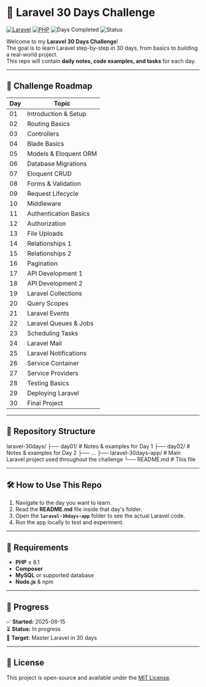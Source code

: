 # 🚀 Laravel 30 Days Challenge

[![Laravel](https://img.shields.io/badge/Laravel-11.x-red?style=for-the-badge&logo=laravel)](https://laravel.com)
[![PHP](https://img.shields.io/badge/PHP-8.1+-blue?style=for-the-badge&logo=php)](https://www.php.net/)
![Days Completed](https://img.shields.io/badge/Days_Completed-4/30-green?style=for-the-badge)
![Status](https://img.shields.io/badge/Status-In_Progress-orange?style=for-the-badge)


Welcome to my **Laravel 30 Days Challenge**!  
The goal is to learn Laravel step-by-step in 30 days, from basics to building a real-world project.  
This repo will contain **daily notes, code examples, and tasks** for each day.

---

## 📅 Challenge Roadmap

| Day | Topic |
|-----|-------|
| 01 | Introduction & Setup |
| 02 | Routing Basics |
| 03 | Controllers |
| 04 | Blade Basics |
| 05 | Models & Eloquent ORM |
| 06 | Database Migrations |
| 07 | Eloquent CRUD |
| 08 | Forms & Validation |
| 09 | Request Lifecycle |
| 10 | Middleware |
| 11 | Authentication Basics |
| 12 | Authorization |
| 13 | File Uploads |
| 14 | Relationships 1 |
| 15 | Relationships 2 |
| 16 | Pagination |
| 17 | API Development 1 |
| 18 | API Development 2 |
| 19 | Laravel Collections |
| 20 | Query Scopes |
| 21 | Laravel Events |
| 22 | Laravel Queues & Jobs |
| 23 | Scheduling Tasks |
| 24 | Laravel Mail |
| 25 | Laravel Notifications |
| 26 | Service Container |
| 27 | Service Providers |
| 28 | Testing Basics |
| 29 | Deploying Laravel |
| 30 | Final Project |

---

## 📂 Repository Structure
laravel-30days/
├── day01/ # Notes & examples for Day 1
├── day02/ # Notes & examples for Day 2
├── ...
├── laravel-30days-app/ # Main Laravel project used throughout the challenge
└── README.md # This file



---

## 🛠 How to Use This Repo
1. Navigate to the day you want to learn.
2. Read the **README.md** file inside that day's folder.
3. Open the **`laravel-30days-app`** folder to see the actual Laravel code.
4. Run the app locally to test and experiment.

---

## 📌 Requirements
- **PHP** ≥ 8.1
- **Composer**
- **MySQL** or supported database
- **Node.js** & npm

---

## 📢 Progress
✅ **Started:** 2025-08-15  
⏳ **Status:** In progress  
🏁 **Target:** Master Laravel in 30 days

---

## 📜 License
This project is open-source and available under the [MIT License](LICENSE).
